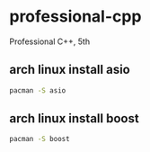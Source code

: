 # professional-cpp

Professional C++, 5th

## arch linux install asio

```bash
pacman -S asio
```

## arch linux install boost

```bash
pacman -S boost
```
